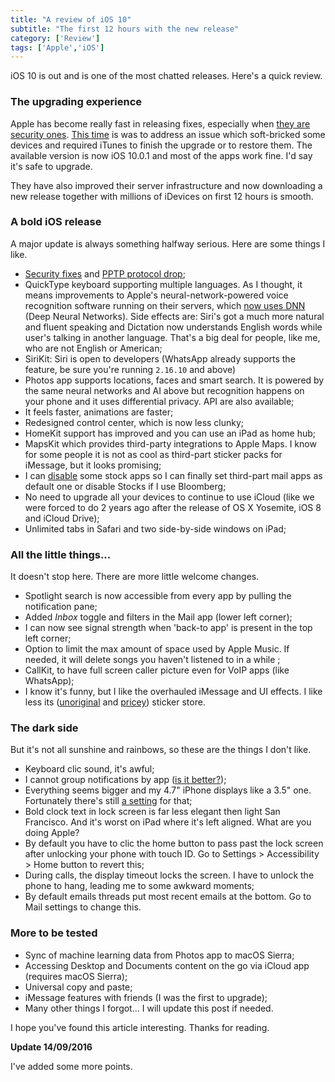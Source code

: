 ```yaml
---
title: "A review of iOS 10"
subtitle: "The first 12 hours with the new release"
category: ['Review']
tags: ['Apple','iOS']
---
```


iOS 10 is out and is one of the most chatted releases. Here's a quick review.

### The upgrading experience

Apple has become really fast in releasing fixes, especially when [they are security ones](https://9to5mac.com/2016/08/25/ios-9-3-5/). [This time](http://www.macrumors.com/2016/09/13/ios-10-update-bricking-iphones-and-ipads/) is was to address an issue which soft-bricked some devices and required iTunes to finish the upgrade or to restore them. The available version is now iOS 10.0.1 and most of the apps work fine. I'd say it's safe to upgrade.

They have also improved their server infrastructure and now downloading a new release together with millions of iDevices on first 12 hours is smooth.
  
### A bold iOS release

A major update is always something halfway serious. Here are some things I like.

- [Security fixes](https://support.apple.com/en-us/HT201222) and [PPTP protocol drop](https://support.apple.com/en-us/HT206844);
- QuickType keyboard supporting multiple languages. As I thought, it means improvements to Apple's neural-network-powered voice recognition software running on their servers, which [now uses DNN](https://backchannel.com/an-exclusive-look-at-how-ai-and-machine-learning-work-at-apple-8dbfb131932b#.ursks2oyn) (Deep Neural Networks). Side effects are: Siri's got a much more natural and fluent speaking and Dictation now understands English words while user's talking in another language. That's a big deal for people, like me, who are not English or American;
- SiriKit: Siri is open to developers (WhatsApp already supports the feature, be sure you're running `2.16.10` and above)
- Photos app supports locations, faces and smart search. It is powered by the same neural networks and AI above but recognition happens on your phone and it uses differential privacy. API are also available;
- It feels faster, animations are faster;
- Redesigned control center, which is now less clunky;
- HomeKit support has improved and you can use an iPad as home hub;
- MapsKit which provides third-party integrations to Apple Maps. I know for some people it is not as cool as third-part sticker packs for iMessage, but it looks promising;
- I can [disable](https://support.apple.com/en-gb/HT204221) some stock apps so I can finally set third-part mail apps as default one or disable Stocks if I use Bloomberg;
- No need to upgrade all your devices to continue to use iCloud (like we were forced to do 2 years ago after the release of OS X Yosemite, iOS 8 and iCloud Drive);
- Unlimited tabs in Safari and two side-by-side windows on iPad;

### All the little things...

It doesn't stop here. There are more little welcome changes.

- Spotlight search is now accessible from every app by pulling the notification pane;
- Added *Inbox* toggle and filters in the Mail app (lower left corner);
- I can now see signal strength when 'back-to app' is present in the top left corner;
- Option to limit the max amount of space used by Apple Music. If needed, it will delete songs you haven't listened to in a while ;
- CallKit, to have full screen caller picture even for VoIP apps (like WhatsApp);
- I know it's funny, but I like the overhauled iMessage and UI effects. I like less its ([unoriginal](https://telegram.org/blog/trending-stickers) and [pricey](http://www.theverge.com/2016/9/13/12900672/app-imessage-app-store-stickers-apps-features)) sticker store.

### The dark side

But it's not all sunshine and rainbows, so these are the things I don't like.

- Keyboard clic sound, it's awful;
- I cannot group notifications by app ([is it better?](https://www.reddit.com/r/apple/comments/4of27f/apple_you_got_to_be_joking_ios_10_notification/));
- Everything seems bigger and my 4.7" iPhone displays like a 3.5" one. Fortunately there's still [a setting](https://support.apple.com/en-us/HT202828) for that;
- Bold clock text in lock screen is far less elegant then light San Francisco. And it's worst on iPad where it's left aligned. What are you doing Apple?
- By default you have to clic the home button to pass past the lock screen after unlocking your phone with touch ID. Go to Settings > Accessibility > Home button to revert this;
- During calls, the display timeout locks the screen. I have to unlock the phone to hang, leading me to some awkward moments;
- By default emails threads put most recent emails at the bottom. Go to Mail settings to change this.

### More to be tested

- Sync of machine learning data from Photos app to macOS Sierra;
- Accessing Desktop and Documents content on the go via iCloud app (requires macOS Sierra);
- Universal copy and paste;
- iMessage features with friends (I was the first to upgrade);
- Many other things I forgot... I will update this post if needed.

I hope you've found this article interesting. Thanks for reading.

**Update 14/09/2016**

I've added some more points.
